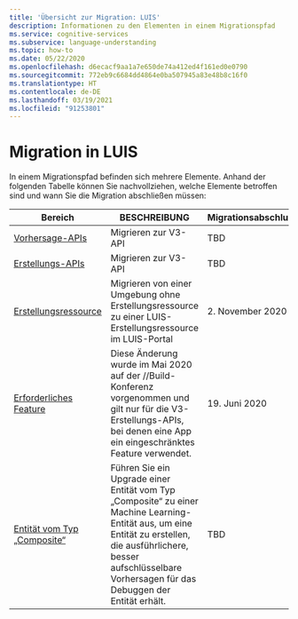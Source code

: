 ```yaml
---
title: 'Übersicht zur Migration: LUIS'
description: Informationen zu den Elementen in einem Migrationspfad
ms.service: cognitive-services
ms.subservice: language-understanding
ms.topic: how-to
ms.date: 05/22/2020
ms.openlocfilehash: d6ecacf9aa1a7e650de74a412ed4f161ed0e0790
ms.sourcegitcommit: 772eb9c6684dd4864e0ba507945a83e48b8c16f0
ms.translationtype: HT
ms.contentlocale: de-DE
ms.lasthandoff: 03/19/2021
ms.locfileid: "91253801"
---
```

# <a name="migration-in-luis"></a>Migration in LUIS

In einem Migrationspfad befinden sich mehrere Elemente. Anhand der folgenden Tabelle können Sie nachvollziehen, welche Elemente betroffen sind und wann Sie die Migration abschließen müssen:

|Bereich|BESCHREIBUNG|Migrationsabschlussdatum|
|--|--|--|
|[Vorhersage-APIs](luis-migration-api-v3.md)|Migrieren zur V3-API|TBD|
|[Erstellungs-APIs](luis-migration-authoring-entities.md)|Migrieren zur V3-API|TBD|
|[Erstellungsressource](luis-migration-authoring.md)|Migrieren von einer Umgebung ohne Erstellungsressource zu einer LUIS-Erstellungsressource im LUIS-Portal|2\. November 2020 |
|[Erforderliches Feature](luis-migration-authoring-entities.md#api-change-constraint-replaced-with-required-feature)|Diese Änderung wurde im Mai 2020 auf der //Build-Konferenz vorgenommen und gilt nur für die V3-Erstellungs-APIs, bei denen eine App ein eingeschränktes Feature verwendet.|19. Juni 2020|
|[Entität vom Typ „Composite“](migrate-from-composite-entity.md)|Führen Sie ein Upgrade einer Entität vom Typ „Composite“ zu einer Machine Learning-Entität aus, um eine Entität zu erstellen, die ausführlichere, besser aufschlüsselbare Vorhersagen für das Debuggen der Entität erhält.|TBD|
